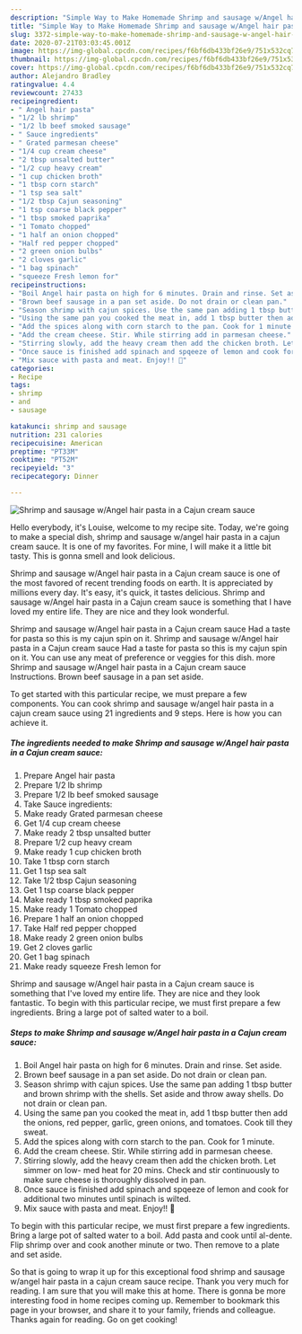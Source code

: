 ```yaml
---
description: "Simple Way to Make Homemade Shrimp and sausage w/Angel hair pasta in a Cajun cream sauce"
title: "Simple Way to Make Homemade Shrimp and sausage w/Angel hair pasta in a Cajun cream sauce"
slug: 3372-simple-way-to-make-homemade-shrimp-and-sausage-w-angel-hair-pasta-in-a-cajun-cream-sauce
date: 2020-07-21T03:03:45.001Z
image: https://img-global.cpcdn.com/recipes/f6bf6db433bf26e9/751x532cq70/shrimp-and-sausage-wangel-hair-pasta-in-a-cajun-cream-sauce-recipe-main-photo.jpg
thumbnail: https://img-global.cpcdn.com/recipes/f6bf6db433bf26e9/751x532cq70/shrimp-and-sausage-wangel-hair-pasta-in-a-cajun-cream-sauce-recipe-main-photo.jpg
cover: https://img-global.cpcdn.com/recipes/f6bf6db433bf26e9/751x532cq70/shrimp-and-sausage-wangel-hair-pasta-in-a-cajun-cream-sauce-recipe-main-photo.jpg
author: Alejandro Bradley
ratingvalue: 4.4
reviewcount: 27433
recipeingredient:
- " Angel hair pasta"
- "1/2 lb shrimp"
- "1/2 lb beef smoked sausage"
- " Sauce ingredients"
- " Grated parmesan cheese"
- "1/4 cup cream cheese"
- "2 tbsp unsalted butter"
- "1/2 cup heavy cream"
- "1 cup chicken broth"
- "1 tbsp corn starch"
- "1 tsp sea salt"
- "1/2 tbsp Cajun seasoning"
- "1 tsp coarse black pepper"
- "1 tbsp smoked paprika"
- "1 Tomato chopped"
- "1 half an onion chopped"
- "Half red pepper chopped"
- "2 green onion bulbs"
- "2 cloves garlic"
- "1 bag spinach"
- "squeeze Fresh lemon for"
recipeinstructions:
- "Boil Angel hair pasta on high for 6 minutes. Drain and rinse. Set aside."
- "Brown beef sausage in a pan set aside. Do not drain or clean pan."
- "Season shrimp with cajun spices. Use the same pan adding 1 tbsp butter and brown shrimp with the shells. Set aside and throw away shells. Do not drain or clean pan."
- "Using the same pan you cooked the meat in, add 1 tbsp butter then add the onions, red pepper, garlic, green onions, and tomatoes. Cook till they sweat."
- "Add the spices along with corn starch to the pan. Cook for 1 minute."
- "Add the cream cheese. Stir. While stirring add in parmesan cheese."
- "Stirring slowly, add the heavy cream then add the chicken broth. Let simmer on low- med heat for 20 mins. Check and stir continuously to make sure cheese is thoroughly dissolved in pan."
- "Once sauce is finished add spinach and spqeeze of lemon and cook for additional two minutes until spinach is wilted."
- "Mix sauce with pasta and meat. Enjoy!! 🤗"
categories:
- Recipe
tags:
- shrimp
- and
- sausage

katakunci: shrimp and sausage 
nutrition: 231 calories
recipecuisine: American
preptime: "PT33M"
cooktime: "PT52M"
recipeyield: "3"
recipecategory: Dinner

---
```



![Shrimp and sausage w/Angel hair pasta in a Cajun cream sauce](https://img-global.cpcdn.com/recipes/f6bf6db433bf26e9/751x532cq70/shrimp-and-sausage-wangel-hair-pasta-in-a-cajun-cream-sauce-recipe-main-photo.jpg)

Hello everybody, it's Louise, welcome to my recipe site. Today, we're going to make a special dish, shrimp and sausage w/angel hair pasta in a cajun cream sauce. It is one of my favorites. For mine, I will make it a little bit tasty. This is gonna smell and look delicious.

Shrimp and sausage w/Angel hair pasta in a Cajun cream sauce is one of the most favored of recent trending foods on earth. It is appreciated by millions every day. It's easy, it's quick, it tastes delicious. Shrimp and sausage w/Angel hair pasta in a Cajun cream sauce is something that I have loved my entire life. They are nice and they look wonderful.

Shrimp and sausage w/Angel hair pasta in a Cajun cream sauce Had a taste for pasta so this is my cajun spin on it. Shrimp and sausage w/Angel hair pasta in a Cajun cream sauce Had a taste for pasta so this is my cajun spin on it. You can use any meat of preference or veggies for this dish. more Shrimp and sausage w/Angel hair pasta in a Cajun cream sauce Instructions. Brown beef sausage in a pan set aside.


To get started with this particular recipe, we must prepare a few components. You can cook shrimp and sausage w/angel hair pasta in a cajun cream sauce using 21 ingredients and 9 steps. Here is how you can achieve it.

<!--inarticleads1-->

##### The ingredients needed to make Shrimp and sausage w/Angel hair pasta in a Cajun cream sauce:

1. Prepare  Angel hair pasta
1. Prepare 1/2 lb shrimp
1. Prepare 1/2 lb beef smoked sausage
1. Take  Sauce ingredients:
1. Make ready  Grated parmesan cheese
1. Get 1/4 cup cream cheese
1. Make ready 2 tbsp unsalted butter
1. Prepare 1/2 cup heavy cream
1. Make ready 1 cup chicken broth
1. Take 1 tbsp corn starch
1. Get 1 tsp sea salt
1. Take 1/2 tbsp Cajun seasoning
1. Get 1 tsp coarse black pepper
1. Make ready 1 tbsp smoked paprika
1. Make ready 1 Tomato chopped
1. Prepare 1 half an onion chopped
1. Take Half red pepper chopped
1. Make ready 2 green onion bulbs
1. Get 2 cloves garlic
1. Get 1 bag spinach
1. Make ready squeeze Fresh lemon for


Shrimp and sausage w/Angel hair pasta in a Cajun cream sauce is something that I&#39;ve loved my entire life. They are nice and they look fantastic. To begin with this particular recipe, we must first prepare a few ingredients. Bring a large pot of salted water to a boil. 

<!--inarticleads2-->

##### Steps to make Shrimp and sausage w/Angel hair pasta in a Cajun cream sauce:

1. Boil Angel hair pasta on high for 6 minutes. Drain and rinse. Set aside.
1. Brown beef sausage in a pan set aside. Do not drain or clean pan.
1. Season shrimp with cajun spices. Use the same pan adding 1 tbsp butter and brown shrimp with the shells. Set aside and throw away shells. Do not drain or clean pan.
1. Using the same pan you cooked the meat in, add 1 tbsp butter then add the onions, red pepper, garlic, green onions, and tomatoes. Cook till they sweat.
1. Add the spices along with corn starch to the pan. Cook for 1 minute.
1. Add the cream cheese. Stir. While stirring add in parmesan cheese.
1. Stirring slowly, add the heavy cream then add the chicken broth. Let simmer on low- med heat for 20 mins. Check and stir continuously to make sure cheese is thoroughly dissolved in pan.
1. Once sauce is finished add spinach and spqeeze of lemon and cook for additional two minutes until spinach is wilted.
1. Mix sauce with pasta and meat. Enjoy!! 🤗


To begin with this particular recipe, we must first prepare a few ingredients. Bring a large pot of salted water to a boil. Add pasta and cook until al-dente. Flip shrimp over and cook another minute or two. Then remove to a plate and set aside. 

So that is going to wrap it up for this exceptional food shrimp and sausage w/angel hair pasta in a cajun cream sauce recipe. Thank you very much for reading. I am sure that you will make this at home. There is gonna be more interesting food in home recipes coming up. Remember to bookmark this page in your browser, and share it to your family, friends and colleague. Thanks again for reading. Go on get cooking!
